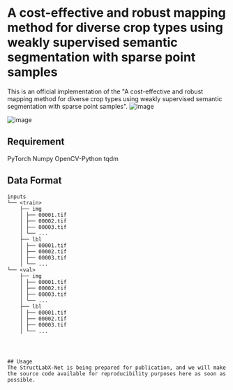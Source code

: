 # A cost-effective and robust mapping method for diverse crop types using weakly supervised semantic segmentation with sparse point samples

This is an official implementation of the "A cost-effective and robust mapping method for diverse crop types using weakly supervised semantic segmentation with sparse point samples".
![image](https://github.com/BruceKai/StructLabX-Net/assets/51935494/0a19a88c-82c0-4630-ad45-f59365a03f5e)

![image](https://github.com/BruceKai/StructLabX-Net/assets/51935494/18496ba8-f5a7-4cfc-83e9-ad5abd0a79b3)

## Requirement 

PyTorch
Numpy
OpenCV-Python
tqdm

## Data Format
``````
inputs
└── <train>
    ├── img
    │ ├── 00001.tif
    │ ├── 00002.tif
    │ ├── 00003.tif
    │ └── ...
    ├── lbl
    │ ├── 00001.tif
    │ ├── 00002.tif
    │ ├── 00003.tif
    │ └── ...
└── <val>
    ├── img
    │ ├── 00001.tif
    │ ├── 00002.tif
    │ ├── 00003.tif
    │ └── ...
    ├── lbl
    │ ├── 00001.tif
    │ ├── 00002.tif
    │ ├── 00003.tif
    │ └── ...




## Usage
The StructLabX-Net is being prepared for publication, and we will make the source code available for reproducibility purposes here as soon as possible.
